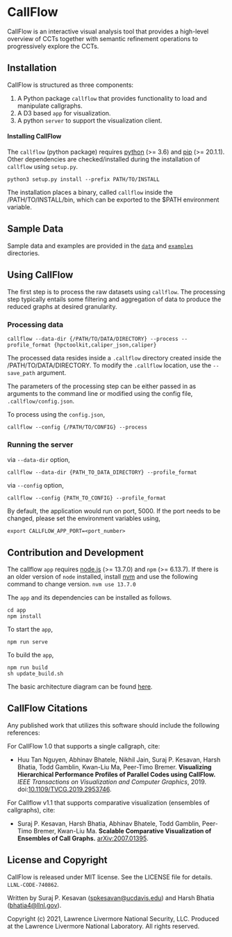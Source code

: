 # CallFlow

CallFlow is an interactive visual analysis tool that provides a high-level overview of CCTs together with semantic refinement operations to progressively explore the CCTs.

## Installation

CallFlow is structured as three components:

1. A Python package `callflow` that provides functionality to load and manipulate callgraphs.
2. A D3 based `app` for visualization.
3. A python `server` to support the visualization client.

#### Installing CallFlow

The `callflow` (python package) requires [python](https://realpython.com/installing-python/) (>= 3.6) and [pip](https://pip.pypa.io/en/stable/news/) (>= 20.1.1). Other dependencies are checked/installed during the installation of `callflow` using `setup.py`.

```
python3 setup.py install --prefix PATH/TO/INSTALL
```

The installation places a binary, called `callflow` inside the
/PATH/TO/INSTALL/bin, which can be exported to the $PATH environment variable.

## Sample Data

Sample data and examples are provided in the [`data`](./data) and [`examples`](./examples) directories.

## Using CallFlow

The first step is to process the raw datasets using `callflow`. The processing step typically entails some filtering and aggregation of data to produce the reduced graphs at desired granularity. 
### Processing data

```
callflow --data-dir {/PATH/TO/DATA/DIRECTORY} --process --profile_format {hpctoolkit,caliper_json,caliper}
```

The processed data resides inside a `.callflow` directory created
inside the /PATH/TO/DATA/DIRECTORY. To modify the `.callflow` location, use the `--save_path` argument.

The parameters of the processing step can be either passed in as arguments to
the command line or modified using the config file, `.callflow/config.json`. 

To process using the `config.json`,

```
callflow --config {/PATH/TO/CONFIG} --process
```

### Running the server

via `--data-dir` option,
```
callflow --data-dir {PATH_TO_DATA_DIRECTORY} --profile_format
```

via `--config` option,
```
callflow --config {PATH_TO_CONFIG} --profile_format
```

By default, the application would run on port, 5000. If the port needs to be changed, please set the environment variables using,

```
export CALLFLOW_APP_PORT=<port_number>
```

## Contribution and Development

The callflow `app` requires [node.js](https://nodejs.org/en/download/) (>= 13.7.0) and `npm` (>= 6.13.7). If there is an older version of `node` installed, install [nvm](https://github.com/nvm-sh/nvm) and use the following command to change version.
`nvm use 13.7.0`

The `app` and its dependencies can be installed as follows.

```
cd app
npm install
```

To start the `app`,

```
npm run serve
```

To build the `app`,
```
npm run build
sh update_build.sh
```

The basic architecture diagram can be found [here](/docs/figures/CallFlow-basic-architecture.png).
## CallFlow Citations

Any published work that utilizes this software should include the following references:

For CallFlow 1.0 that supports a single callgraph, cite:

- Huu Tan Nguyen, Abhinav Bhatele, Nikhil Jain, Suraj P. Kesavan, Harsh Bhatia, Todd Gamblin, Kwan-Liu Ma, Peer-Timo Bremer. **Visualizing Hierarchical Performance Profiles of Parallel Codes using CallFlow.** _IEEE Transactions on Visualization and Computer Graphics_, 2019. doi:[10.1109/TVCG.2019.2953746](https://ieeexplore.ieee.org/document/8901998).

For Callflow v1.1 that supports comparative visualization (ensembles of callgraphs), cite:

- Suraj P. Kesavan, Harsh Bhatia, Abhinav Bhatele, Todd Gamblin, Peer-Timo Bremer, Kwan-Liu Ma. **Scalable Comparative Visualization of Ensembles of Call Graphs.** [arXiv:2007.01395](https://arxiv.org/abs/2007.01395).

## License and Copyright

CallFlow is released under MIT license. See the LICENSE file for details.
`LLNL-CODE-740862`.

Written by Suraj P. Kesavan (<spkesavan@ucdavis.edu>) and Harsh Bhatia (<bhatia4@llnl.gov>).

Copyright (c) 2021, Lawrence Livermore National Security, LLC.
Produced at the Lawrence Livermore National Laboratory. All rights reserved.
